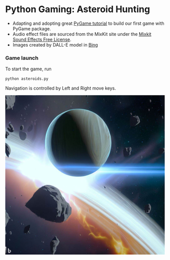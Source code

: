 # Python Gaming: Asteroid Hunting

- Adapting and adopting great [PyGame tutorial](https://coderslegacy.com/python/python-pygame-tutorial/) to build our first game with PyGame package.
- Audio effect files are sourced from the MixKit site under the [Mixkit Sound Effects Free License](https://mixkit.co/terms).
- Images created by DALL-E model in [Bing](https://www.bing.com/)

### Game launch
To start the game, run
```
python asteroids.py
```
Navigation is controlled by Left and Right move keys.

![Thumbnail](/images/Game_Thumbnail.png)
